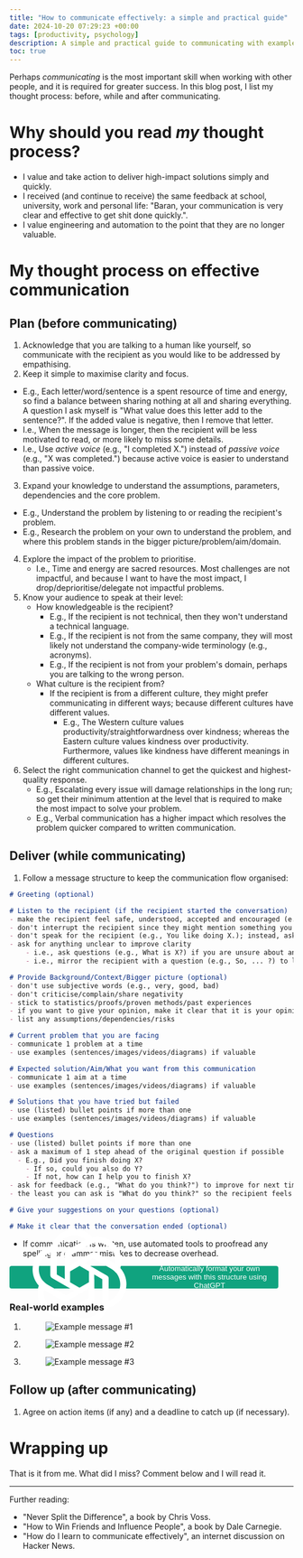 ```yaml
---
title: "How to communicate effectively: a simple and practical guide"
date: 2024-10-20 07:29:23 +00:00
tags: [productivity, psychology]
description: A simple and practical guide to communicating with examples of real-world messages.
toc: true
---
```


Perhaps *communicating* is the most important skill when working with other people, and it is required for greater success. In this blog post, I list my thought process: before, while and after communicating.

# Why should you read *my* thought process?

- I value and take action to deliver high-impact solutions simply and quickly.
- I received (and continue to receive) the same feedback at school, university, work and personal life: "Baran, your communication is very clear and effective to get shit done quickly.".
- I value engineering and automation to the point that they are no longer valuable.

# My thought process on effective communication

## Plan (before communicating)

1. Acknowledge that you are talking to a human like yourself, so communicate with the recipient as you would like to be addressed by empathising.
2. Keep it simple to maximise clarity and focus.
  - E.g., Each letter/word/sentence is a spent resource of time and energy, so find a balance between sharing nothing at all and sharing everything. A question I ask myself is "What value does this letter add to the sentence?". If the added value is negative, then I remove that letter.
  - I.e., When the message is longer, then the recipient will be less motivated to read, or more likely to miss some details.
  - I.e., Use *active voice* (e.g., "I completed X.") instead of *passive voice* (e.g., "X was completed.") because active voice is easier to understand than passive voice.
3. Expand your knowledge to understand the assumptions, parameters, dependencies and the core problem.
  - E.g., Understand the problem by listening to or reading the recipient's problem.
  - E.g., Research the problem on your own to understand the problem, and where this problem stands in the bigger picture/problem/aim/domain.
4. Explore the impact of the problem to prioritise.
	- I.e., Time and energy are sacred resources. Most challenges are not impactful, and because I want to have the most impact, I drop/deprioritise/delegate not impactful problems.
5. Know your audience to speak at their level:
	- How knowledgeable is the recipient?
		- E.g., If the recipient is not technical, then they won't understand a technical language.
		- E.g., If the recipient is not from the same company, they will most likely not understand the company-wide terminology (e.g., acronyms).
		- E.g., If the recipient is not from your problem's domain, perhaps you are talking to the wrong person.
	- What culture is the recipient from? 
		- If the recipient is from a different culture, they might prefer communicating in different ways; because different cultures have different values. 
			- E.g., The Western culture values productivity/straightforwardness over kindness; whereas the Eastern culture values kindness over productivity. Furthermore, values like kindness have different meanings in different cultures.
6. Select the right communication channel to get the quickest and highest-quality response.
	- E.g., Escalating every issue will damage relationships in the long run; so get their minimum attention at the level that is required to make the most impact to solve your problem.
	- E.g., Verbal communication has a higher impact which resolves the problem quicker compared to written communication.

## Deliver (while communicating)

1. Follow a message structure to keep the communication flow organised:

```md
# Greeting (optional)

# Listen to the recipient (if the recipient started the conversation)
- make the recipient feel safe, understood, accepted and encouraged (e.g., by giving validations/appreciation with genuine/sincere desire)
- don't interrupt the recipient since they might mention something you want to ask and being interrupted is frustrating from the recipient's perspective
- don't speak for the recipient (e.g., You like doing X.); instead, ask questions (e.g., So, you are saying you like doing X?)
- ask for anything unclear to improve clarity
	- i.e., ask questions (e.g., What is X?) if you are unsure about anything
	- i.e., mirror the recipient with a question (e.g., So, ... ?) to let them confirm your understanding

# Provide Background/Context/Bigger picture (optional)
- don't use subjective words (e.g., very, good, bad)
- don't criticise/complain/share negativity
- stick to statistics/proofs/proven methods/past experiences
- if you want to give your opinion, make it clear that it is your opinion (e.g., _Perhaps_ we shouldn't do X, because Y?)
- list any assumptions/dependencies/risks

# Current problem that you are facing
- communicate 1 problem at a time
- use examples (sentences/images/videos/diagrams) if valuable

# Expected solution/Aim/What you want from this communication
- communicate 1 aim at a time
- use examples (sentences/images/videos/diagrams) if valuable

# Solutions that you have tried but failed
- use (listed) bullet points if more than one
- use examples (sentences/images/videos/diagrams) if valuable

# Questions
- use (listed) bullet points if more than one
- ask a maximum of 1 step ahead of the original question if possible
  - E.g., Did you finish doing X?
    - If so, could you also do Y?
    - If not, how can I help you to finish X?
- ask for feedback (e.g., "What do you think?") to improve for next time
- the least you can ask is "What do you think?" so the recipient feels in control and motivated enough to continue the communication

# Give your suggestions on your questions (optional)

# Make it clear that the conversation ended (optional)
```

- If communication is written, use automated tools to proofread any spelling or grammar mistakes to decrease overhead.

<button style="background-color: #10a37f; height: 40px; display: inline-flex; flex-wrap: nowrap; align-items: center; gap: 8px; color: white; border: none; padding: 10px 12px; font-weight: 500; border-radius: 4px; cursor: pointer;" onmouseover="this.style.backgroundColor='#1a7f64'" onmouseout="this.style.backgroundColor='#10a37f'" onclick="window.location.href='https://chatgpt.com/share/6716562b-0810-8008-bdd8-fe9ea60ac2c4';"><svg xmlns="http://www.w3.org/2000/svg" xmlns:xlink="http://www.w3.org/1999/xlink" viewBox="0 0 2406 2406" height="100%"><path id="a" d="M1107.3 299.1c-197.999 0-373.9 127.3-435.2 315.3L650 743.5v427.9c0 21.4 11 40.4 29.4 51.4l344.5 198.515V833.3h.1v-27.9L1372.7 604c33.715-19.52 70.44-32.857 108.47-39.828L1447.6 450.3C1361 353.5 1237.1 298.5 1107.3 299.1zm0 117.5-.6.6c79.699 0 156.3 27.5 217.6 78.4-2.5 1.2-7.4 4.3-11 6.1L952.8 709.3c-18.4 10.4-29.4 30-29.4 51.4V1248l-155.1-89.4V755.8c-.1-187.099 151.601-338.9 339-339.2z" fill="#fff"/><use xlink:href="#a" transform="rotate(60 1203 1203)"/><use xlink:href="#a" transform="rotate(120 1203 1203)"/><use xlink:href="#a" transform="rotate(180 1203 1203)"/><use xlink:href="#a" transform="rotate(240 1203 1203)"/><use xlink:href="#a" transform="rotate(300 1203 1203)"/></svg><span>Automatically format your own messages with this structure using ChatGPT</span></button>

### Real-world examples

<ol>
  <li>
    <figure>
      <img src="/how-to-communicate-effectively/example-message-1-do-you-wear-merino.png" alt="Example message #1">
    </figure>
  </li>
  <li>
    <figure>
      <img src="/how-to-communicate-effectively/example-message-2-done-reviewing-pr.png" alt="Example message #2">
    </figure>
  </li>
  <li>
    <figure>
      <img src="/how-to-communicate-effectively/example-message-3-unblocking-ticket.png" alt="Example message #3">
    </figure>
  </li>
</ol>

## Follow up (after communicating)

1. Agree on action items (if any) and a deadline to catch up (if necessary).

# Wrapping up

That is it from me. What did I miss? Comment below and I will read it.

---

Further reading:
- "Never Split the Difference", a book by Chris Voss.
- "How to Win Friends and Influence People", a book by Dale Carnegie.
- "How do I learn to communicate effectively", an internet discussion on Hacker News.